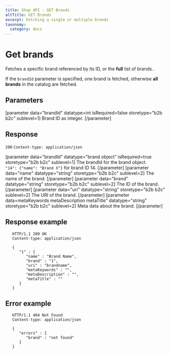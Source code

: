 ```yaml
---
title: Shop API - GET Brands
altTitle: GET Brands
excerpt: Fetching a single or multiple brands
taxonomy:
  category: docs
---
```


# Get brands

<!--
```eval_rst
.. api-name:: Shop API
   :version: 1

.. endpoint::
   :method: GET
   :url: *base*/brands

.. endpoint::
   :method: GET
   :url: *base*/brands/*brandId*

.. authentication::
   :api_key: true
```
-->

Fetches a specific brand referenced by its ID, or the **full** list of brands..

If the `brandId` parameter is specified, one brand is fetched, otherwise **all brands** in the catalog are fetched.

## Parameters

<!--
```eval_rst
.. list-table::
   :widths: auto

   * - ``brandId``

       .. type:: int
          :required: false

     - Brand ID as integer.

```
-->

[parameter data="brandId" datatype=int isRequired=false storetype="b2b b2c" sublevel=1]
Brand ID as integer.
[/parameter]

## Response
`200` `Content-type: application/json`

<!--
```eval_rst
.. list-table::
   :widths: auto

   * - object key

       .. type:: brand object
          :required: true

     - The ``brandId`` for the brand object.

       ``"14": {"name": "Brand X"}`` for brand ID 14.

       .. list-table::
          :widths: auto

          * - ``name``

              .. type:: string

            - The name of the brand.

          * - ``brand``

              .. type:: string

            - The ID of the brand.

          * - ``uri``

              .. type:: string

            - The URI for this brand.

          * - ``metaKeywords`` ``metaDescription`` ``metaTitle``

              .. type:: string

            - Meta data about the brand.

-->

[parameter data="brandId" datatype="brand object" isRequired=true storetype="b2b b2c" sublevel=1]
The brandId for the brand object.  
`"14": {"name": "Brand X"}` for brand ID 14.
[/parameter]
[parameter data="name" datatype="string" storetype="b2b b2c" sublevel=2]
The name of the brand.
[/parameter]
[parameter data="brand" datatype="string" storetype="b2b b2c" sublevel=2]
The ID of the brand.
[/parameter]
[parameter data="uri" datatype="string" storetype="b2b b2c" sublevel=2]
The URI of the brand.
[/parameter]
[parameter data=metaKeywords metaDescription metaTitle" datatype="string" storetype="b2b b2c" sublevel=2]
Meta data about the brand.
[/parameter]

## Response example

<!--
```eval_rst
.. code-block:: http
   :linenos:

   HTTP/1.1 200 OK
   Content-type: application/json

   {
      "1" : {
         "name" : "Brand Name",
         "brand" : "1",
         "uri" : "brandname",
         "metaKeywords" : "",
         "metaDescription" : "",
         "metaTitle" : ""
      }
   }

```
-->

```http
   HTTP/1.1 200 OK
   Content-type: application/json

   {
      "1" : {
         "name" : "Brand Name",
         "brand" : "1",
         "uri" : "brandname",
         "metaKeywords" : "",
         "metaDescription" : "",
         "metaTitle" : ""
      }
   }
```

## Error example

<!--
```eval_rst
.. code-block:: http
   :linenos:

   HTTP/1.1 404 Not Found
   Content-type: application/json

   {
      "errors" : {
         "brand" : "not found"
      }
   }
```
-->

```http
   HTTP/1.1 404 Not Found
   Content-type: application/json

   {
      "errors" : {
         "brand" : "not found"
      }
   }
```
